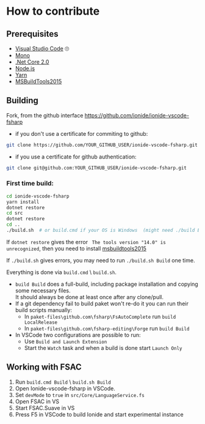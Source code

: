 # How to contribute

## Prerequisites

- [Visual Studio Code][vscode] 🙄
- [Mono][mono]
- [.Net Core 2.0][dotnet]
- [Node.js][nodejs]
- [Yarn][yarn]
- [MSBuildTools2015][msbuildtools2015]

## Building

Fork, from the github interface https://github.com/ionide/ionide-vscode-fsharp
 - if you don't use a certificate for commiting to github:
```bash
git clone https://github.com/YOUR_GITHUB_USER/ionide-vscode-fsharp.git
```
 - if you use a certificate for github authentication:
```bash
git clone git@github.com:YOUR_GITHUB_USER/ionide-vscode-fsharp.git
```

### First time build:
```bash
cd ionide-vscode-fsharp
yarn install
dotnet restore
cd src
dotnet restore
cd ..
./build.sh  # or build.cmd if your OS is Windows  (might need ./build Build here)
```

If `dotnet restore` gives the error ` The tools version "14.0" is unrecognized`, then you need to install [msbuildtools2015][msbuildtools2015]


If `./build.sh` gives errors, you may need to run `./build.sh Build` one time.


Everything is done via `build.cmd` \ `build.sh`.

- `build Build` does a full-build, including package installation and copying some necessary files.<br/>
  It should always be done at least once after any clone/pull.
- If a git dependency fail to build paket won't re-do it you can run their build scripts manually:
  - In `paket-files\github.com\fsharp\FsAutoComplete` run `build LocalRelease`
  - In `paket-files\github.com\fsharp-editing\Forge` run `build Build`
- In VSCode two configurations are possible to run:
  - Use `Build and Launch Extension`
  - Start the `Watch` task and when a build is done start `Launch Only`

## Working with FSAC

1. Run `build.cmd Build` \ `build.sh Build`
1. Open Ionide-vscode-fsharp in VSCode.
2. Set `devMode` to `true` in `src/Core/LanguageService.fs`
3. Open FSAC in VS
4. Start FSAC.Suave in VS
5. Press F5 in VSCode to build Ionide and start experimental instance

[dotnet]: https://www.microsoft.com/net/download/core
[mono]: http://www.mono-project.com/download/
[nodejs]: https://nodejs.org/en/download/
[yarn]: https://yarnpkg.com/en/docs/install
[vscode]: https://code.visualstudio.com/Download
[msbuildtools2015]: https://www.microsoft.com/en-us/download/details.aspx?id=48159&wa=wsignin1.0
